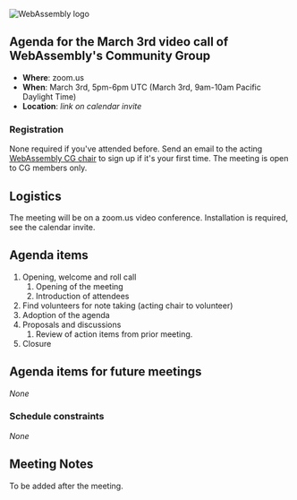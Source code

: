 ![WebAssembly logo](/images/WebAssembly.png)

## Agenda for the March 3rd video call of WebAssembly's Community Group

- **Where**: zoom.us
- **When**: March 3rd, 5pm-6pm UTC (March 3rd, 9am-10am Pacific Daylight Time)
- **Location**: *link on calendar invite*

### Registration

None required if you've attended before. Send an email to the acting [WebAssembly CG chair](mailto:webassembly-cg-chair@chromium.org)
to sign up if it's your first time. The meeting is open to CG members only.

## Logistics

The meeting will be on a zoom.us video conference.
Installation is required, see the calendar invite.

## Agenda items

1. Opening, welcome and roll call
    1. Opening of the meeting
    1. Introduction of attendees
1. Find volunteers for note taking (acting chair to volunteer)
1. Adoption of the agenda
1. Proposals and discussions
    1. Review of action items from prior meeting.
1. Closure

## Agenda items for future meetings

*None*

### Schedule constraints

*None*

## Meeting Notes

To be added after the meeting.
